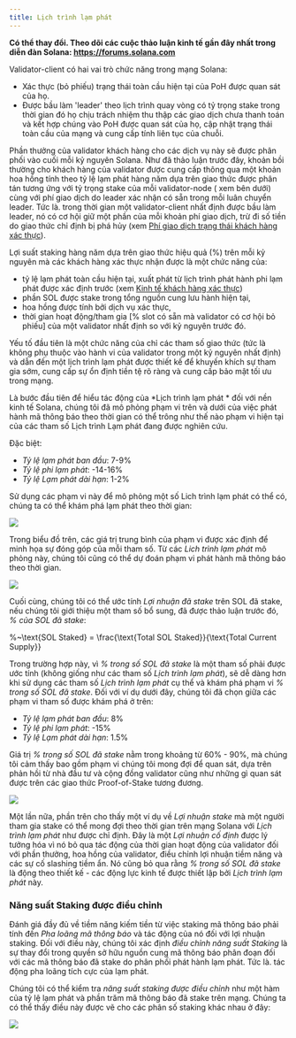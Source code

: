 ```yaml
---
title: Lịch trình lạm phát
---
```


**Có thể thay đổi. Theo dõi các cuộc thảo luận kinh tế gần đây nhất trong diễn đàn Solana: https://forums.solana.com**

Validator-client có hai vai trò chức năng trong mạng Solana:

- Xác thực \(bỏ phiếu\) trạng thái toàn cầu hiện tại của PoH được quan sát của họ.
- Được bầu làm 'leader' theo lịch trình quay vòng có tỷ trọng stake trong thời gian đó họ chịu trách nhiệm thu thập các giao dịch chưa thanh toán và kết hợp chúng vào PoH được quan sát của họ, cập nhật trạng thái toàn cầu của mạng và cung cấp tính liên tục của chuỗi.

Phần thưởng của validator khách hàng cho các dịch vụ này sẽ được phân phối vào cuối mỗi kỷ nguyên Solana. Như đã thảo luận trước đây, khoản bồi thường cho khách hàng của validator được cung cấp thông qua một khoản hoa hồng tính theo tỷ lệ lạm phát hàng năm dựa trên giao thức được phân tán tương ứng với tỷ trọng stake của mỗi validator-node ( xem bên dưới) cùng với phí giao dịch do leader xác nhận có sẵn trong mỗi luân chuyển leader. Tức là. trong thời gian một validator-client nhất định được bầu làm leader, nó có cơ hội giữ một phần của mỗi khoản phí giao dịch, trừ đi số tiền do giao thức chỉ định bị phá hủy \(xem [Phí giao dịch trạng thái khách hàng xác thực](ed_vce_state_validation_transaction_fees.md)\).

Lợi suất staking hàng năm dựa trên giao thức hiệu quả \(%\) trên mỗi kỷ nguyên mà các khách hàng xác thực nhận được là một chức năng của:

- tỷ lệ lạm phát toàn cầu hiện tại, xuất phát từ lịch trình phát hành phi lạm phát được xác định trước \(xem [Kinh tế khách hàng xác thực](ed_vce_overview.md)\)
- phần SOL được stake trong tổng nguồn cung lưu hành hiện tại,
- hoa hồng được tính bởi dịch vụ xác thực,
- thời gian hoạt động/tham gia \[% slot có sẵn mà validator có cơ hội bỏ phiếu\] của một validator nhất định so với kỷ nguyên trước đó.

Yếu tố đầu tiên là một chức năng của chỉ các tham số giao thức \(tức là không phụ thuộc vào hành vi của validator trong một kỷ nguyên nhất định\) và dẫn đến một lịch trình lạm phát được thiết kế để khuyến khích sự tham gia sớm, cung cấp sự ổn định tiền tệ rõ ràng và cung cấp bảo mật tối ưu trong mạng.

Là bước đầu tiên để hiểu tác động của *Lịch trình lạm phát * đối với nền kinh tế Solana, chúng tôi đã mô phỏng phạm vi trên và dưới của việc phát hành mã thông báo theo thời gian có thể trông như thế nào phạm vi hiện tại của các tham số Lịch trình Lạm phát đang được nghiên cứu.

Đặc biệt:

- *Tỷ lệ lạm phát ban đầu*: 7-9%
- *Tỷ lệ phi lạm phát*: -14-16%
- *Tỷ lệ Lạm phát dài hạn*: 1-2%

Sử dụng các phạm vi này để mô phỏng một số Lich trình lạm phát có thể có, chúng ta có thể khám phá lạm phát theo thời gian:

![](/img/p_inflation_schedule_ranges_w_comments.png)

Trong biểu đồ trên, các giá trị trung bình của phạm vi được xác định để minh họa sự đóng góp của mỗi tham số. Từ các *Lich trình lạm phát* mô phỏng này, chúng tôi cũng có thể dự đoán phạm vi phát hành mã thông báo theo thời gian.

![](/img/p_total_supply_ranges.png)

Cuối cùng, chúng tôi có thể ước tính *Lợi nhuận đã stake* trên SOL đã stake, nếu chúng tôi giới thiệu một tham số bổ sung, đã được thảo luận trước đó, *% của SOL đã stake*:


%~\text{SOL Staked} = \frac{\text{Total SOL Staked}}{\text{Total Current Supply}}


Trong trường hợp này, vì *% trong số SOL đã stake* là một tham số phải được ước tính (không giống như các tham số *Lịch trình lạm phát*), sẽ dễ dàng hơn khi sử dụng các tham số *Lịch trình lạm phát* cụ thể và khám phá phạm vi *% trong số SOL đã stake*. Đối với ví dụ dưới đây, chúng tôi đã chọn giữa các phạm vi tham số được khám phá ở trên:

- *Tỷ lệ lạm phát ban đầu*: 8%
- *Tỷ lệ phi lạm phát*: -15%
- *Tỷ lệ Lạm phát dài hạn*: 1.5%

Giá trị *% trong số SOL đã stake* nằm trong khoảng từ 60% - 90%, mà chúng tôi cảm thấy bao gồm phạm vi chúng tôi mong đợi để quan sát, dựa trên phản hồi từ nhà đầu tư và cộng đồng validator cũng như những gì quan sát được trên các giao thức Proof-of-Stake tương đương.

![](/img/p_ex_staked_yields.png)

Một lần nữa, phần trên cho thấy một ví dụ về *Lợi nhuận stake* mà một người tham gia stake có thể mong đợi theo thời gian trên mạng Solana với *Lịch trình lạm phát* như được chỉ định. Đây là một *Lợi nhuận cố định* được lý tưởng hóa vì nó bỏ qua tác động của thời gian hoạt động của validator đối với phần thưởng, hoa hồng của validator, điều chỉnh lợi nhuận tiềm năng và các sự cố slashing tiềm ẩn. Nó cũng bỏ qua rằng *% trong số SOL đã stake* là động theo thiết kế - các động lực kinh tế được thiết lập bởi *Lịch trình lạm phát* này.

### Năng suất Staking được điều chỉnh

Đánh giá đầy đủ về tiềm năng kiếm tiền từ việc staking mã thông báo phải tính đến *Pha loãng mã thông báo* và tác động của nó đối với lợi nhuận staking. Đối với điều này, chúng tôi xác định *điều chỉnh năng suất Staking* là sự thay đổi trong quyền sở hữu nguồn cung mã thông báo phân đoạn đối với các mã thông báo đã stake do phân phối phát hành lạm phát. Tức là. tác động pha loãng tích cực của lạm phát.

Chúng tôi có thể kiểm tra *năng suất staking được điều chỉnh* như một hàm của tỷ lệ lạm phát và phần trăm mã thông báo đã stake trên mạng. Chúng ta có thể thấy điều này được vẽ cho các phân số staking khác nhau ở đây:

![](/img/p_ex_staked_dilution.png)
